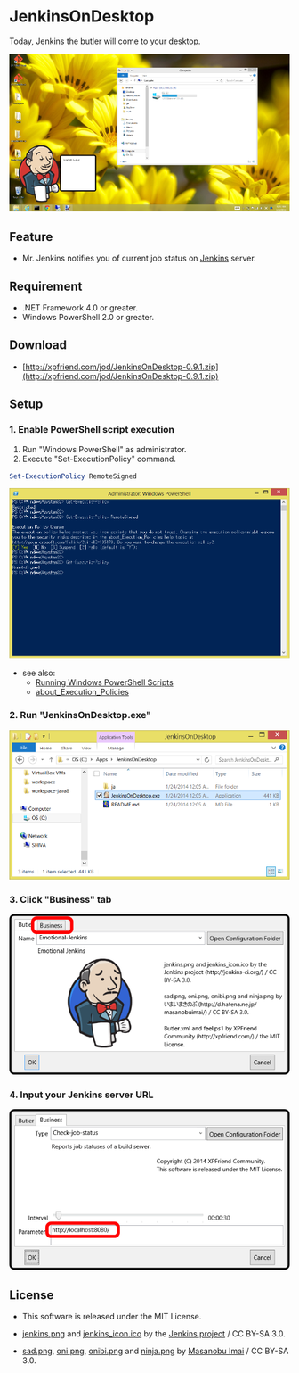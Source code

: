 JenkinsOnDesktop
================

Today, Jenkins the butler will come to your desktop.

![Screenshot](./Document/images/Screenshot-01.png)


Feature
-------
*   Mr. Jenkins notifies you of current job status on [Jenkins](http://jenkins-ci.org/) server.


Requirement
-----------
*   .NET Framework 4.0 or greater.
*   Windows PowerShell 2.0 or greater.


Download
--------
*   [http://xpfriend.com/jod/JenkinsOnDesktop-0.9.1.zip](http://xpfriend.com/jod/JenkinsOnDesktop-0.9.1.zip)


Setup
-----
### 1. Enable PowerShell script execution

1.  Run "Windows PowerShell" as administrator.
2.  Execute "Set-ExecutionPolicy" command.

```PowerShell
Set-ExecutionPolicy RemoteSigned
```

![Set-ExecutionPolicy](./Document/images/Set-ExecutionPolicy-01.png)

*   see also:
    *   [Running Windows PowerShell Scripts](http://technet.microsoft.com/en-us/library/ee176949.aspx)
    *   [about_Execution_Policies](http://technet.microsoft.com/en-us/library/hh847748.aspx)


### 2. Run "JenkinsOnDesktop.exe"

![Run "JenkinsOnDesktop.exe"](./Document/images/Run-Exe-01.png)


### 3. Click "Business" tab

![Click "Business" tab](./Document/images/Configuration-01.png)


### 4. Input your Jenkins server URL

![Input your Jenkins server URL](./Document/images/Configuration-02.png)


License
-------
*   This software is released under the MIT License.

*   [jenkins.png](./JenkinsOnDesktop/Resources/Images/jenkins.png)
    and [jenkins_icon.ico](./JenkinsOnDesktop/Resources/Images/jenkins_icon.ico)
    by the [Jenkins project](http://jenkins-ci.org/) / CC BY-SA 3.0.

*   [sad.png](./JenkinsOnDesktop/Resources/Images/sad.png), 
    [oni.png](./JenkinsOnDesktop/Resources/Images/oni.png), 
    [onibi.png](./JenkinsOnDesktop/Resources/Images/onibi.png) 
    and [ninja.png](./JenkinsOnDesktop/Resources/Images/ninja.png)
    by [Masanobu Imai](http://d.hatena.ne.jp/masanobuimai/) / CC BY-SA 3.0.
